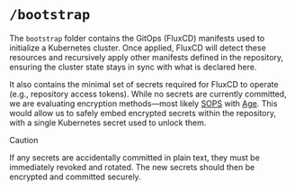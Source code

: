 # `/bootstrap`

The `bootstrap` folder contains the GitOps (FluxCD) manifests used to initialize a Kubernetes cluster. Once applied, FluxCD will detect these resources and recursively apply other manifests defined in the repository, ensuring the cluster state stays in sync with what is declared here.

It also contains the minimal set of secrets required for FluxCD to operate (e.g., repository access tokens). While no secrets are currently committed, we are evaluating encryption methods—most likely [SOPS](https://github.com/mozilla/sops) with [Age](https://github.com/FiloSottile/age). This would allow us to safely embed encrypted secrets within the repository, with a single Kubernetes secret used to unlock them.

> [!CAUTION]
> If any secrets are accidentally committed in plain text, they must be immediately revoked and rotated. The new secrets should then be encrypted and committed securely.